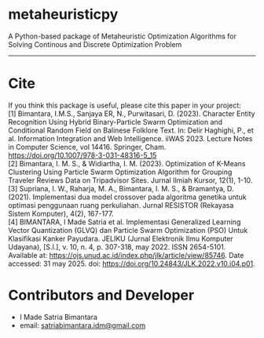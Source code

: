 # metaheuristicpy

A Python-based package of Metaheuristic Optimization Algorithms for Solving Continous and Discrete Optimization Problem

<hr>

# Cite

If you think this package is useful, please cite this paper in your project: <br>
[1] Bimantara, I.M.S., Sanjaya ER, N., Purwitasari, D. (2023). Character Entity Recognition Using Hybrid Binary-Particle Swarm Optimization and Conditional Random Field on Balinese Folklore Text. In: Delir Haghighi, P., et al. Information Integration and Web Intelligence. iiWAS 2023. Lecture Notes in Computer Science, vol 14416. Springer, Cham. https://doi.org/10.1007/978-3-031-48316-5_15 <br>
[2] Bimantara, I. M. S., & Widiartha, I. M. (2023). Optimization of K-Means Clustering Using Particle Swarm Optimization Algorithm for Grouping Traveler Reviews Data on Tripadvisor Sites. Jurnal Ilmiah Kursor, 12(1), 1-10. <br>
[3] Supriana, I. W., Raharja, M. A., Bimantara, I. M. S., & Bramantya, D. (2021). Implementasi dua model crossover pada algoritma genetika untuk optimasi penggunaan ruang perkuliahan. Jurnal RESISTOR (Rekayasa Sistem Komputer), 4(2), 167-177. <br>
[4] BIMANTARA, I Made Satria et al. Implementasi Generalized Learning Vector Quantization (GLVQ) dan Particle Swarm Optimization (PSO) Untuk Klasifikasi Kanker Payudara. JELIKU (Jurnal Elektronik Ilmu Komputer Udayana), [S.l.], v. 10, n. 4, p. 307-318, may 2022. ISSN 2654-5101. Available at: <https://ojs.unud.ac.id/index.php/jlk/article/view/85746>. Date accessed: 31 may 2025. doi: https://doi.org/10.24843/JLK.2022.v10.i04.p01. <br>

# Contributors and Developer

- I Made Satria Bimantara
- email: satriabimantara.idm@gmail.com
